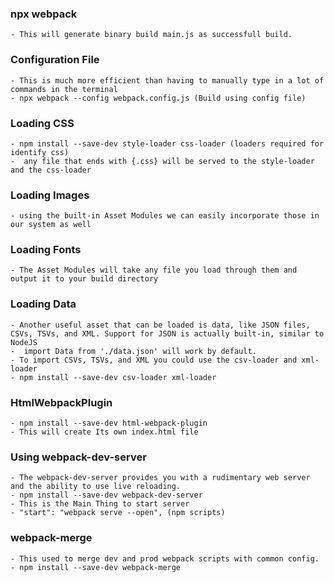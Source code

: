 ### npx webpack

    - This will generate binary build main.js as successfull build.

### Configuration File

    - This is much more efficient than having to manually type in a lot of commands in the terminal
    - npx webpack --config webpack.config.js (Build using config file)

### Loading CSS

    - npm install --save-dev style-loader css-loader (loaders required for identify css)
    -  any file that ends with {.css} will be served to the style-loader and the css-loader

### Loading Images

    - using the built-in Asset Modules we can easily incorporate those in our system as well

### Loading Fonts

    - The Asset Modules will take any file you load through them and output it to your build directory

### Loading Data

    - Another useful asset that can be loaded is data, like JSON files, CSVs, TSVs, and XML. Support for JSON is actually built-in, similar to NodeJS
    -  import Data from './data.json' will work by default.
    - To import CSVs, TSVs, and XML you could use the csv-loader and xml-loader
    - npm install --save-dev csv-loader xml-loader

### HtmlWebpackPlugin

    - npm install --save-dev html-webpack-plugin
    - This will create Its own index.html file

### Using webpack-dev-server

    - The webpack-dev-server provides you with a rudimentary web server and the ability to use live reloading.
    - npm install --save-dev webpack-dev-server
    - This is the Main Thing to start server
    - "start": "webpack serve --open", (npm scripts)

### webpack-merge 
    - This used to merge dev and prod webpack scripts with common config.
    - npm install --save-dev webpack-merge